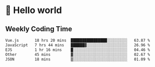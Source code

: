 # 🍻 Hello world

## Weekly Coding Time
<!--START_SECTION:waka-->

```txt
Vue.js       18 hrs 20 mins  ████████████████░░░░░░░░░   63.87 %
JavaScript   7 hrs 44 mins   ██████▓░░░░░░░░░░░░░░░░░░   26.96 %
EJS          1 hr 16 mins    █░░░░░░░░░░░░░░░░░░░░░░░░   04.46 %
Other        45 mins         ▓░░░░░░░░░░░░░░░░░░░░░░░░   02.67 %
JSON         18 mins         ▒░░░░░░░░░░░░░░░░░░░░░░░░   01.09 %
```

<!--END_SECTION:waka-->
